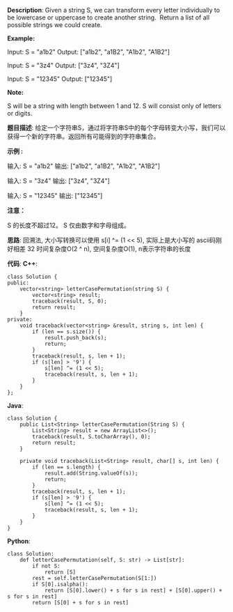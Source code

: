 __Description__:
Given a string S, we can transform every letter individually to be lowercase or uppercase to create another string.  Return a list of all possible strings we could create.

__Example:__

Input: S = "a1b2"
Output: ["a1b2", "a1B2", "A1b2", "A1B2"]

Input: S = "3z4"
Output: ["3z4", "3Z4"]

Input: S = "12345"
Output: ["12345"]

__Note:__

S will be a string with length between 1 and 12.
S will consist only of letters or digits.

__题目描述__:
给定一个字符串S，通过将字符串S中的每个字母转变大小写，我们可以获得一个新的字符串。返回所有可能得到的字符串集合。

__示例 :__

输入: S = "a1b2"
输出: ["a1b2", "a1B2", "A1b2", "A1B2"]

输入: S = "3z4"
输出: ["3z4", "3Z4"]

输入: S = "12345"
输出: ["12345"]

__注意：__

S 的长度不超过12。
S 仅由数字和字母组成。

__思路__:
回溯法, 大小写转换可以使用 s[i] ^= (1 << 5), 实际上是大小写的 ascii码刚好相差 32
时间复杂度O(2 ^ n), 空间复杂度O(1), n表示字符串的长度

__代码__:
__C++__:
```
class Solution {
public:
    vector<string> letterCasePermutation(string S) {
        vector<string> result;
        traceback(result, S, 0);
        return result;
    }
private:
    void traceback(vector<string> &result, string s, int len) {
        if (len == s.size()) {
            result.push_back(s);
            return;
        }
        traceback(result, s, len + 1);
        if (s[len] > '9') {
            s[len] ^= (1 << 5);
            traceback(result, s, len + 1);
        }
    }
};
```

__Java__:
```
class Solution {
    public List<String> letterCasePermutation(String S) {
        List<String> result = new ArrayList<>();
        traceback(result, S.toCharArray(), 0);
        return result;
    }
    
    private void traceback(List<String> result, char[] s, int len) {
        if (len == s.length) {
            result.add(String.valueOf(s));
            return;
        }
        traceback(result, s, len + 1);
        if (s[len] > '9') {
            s[len] ^= (1 << 5);
            traceback(result, s, len + 1);
        }
    }
}
```

__Python__:
```
class Solution:
    def letterCasePermutation(self, S: str) -> List[str]:
        if not S:
            return [S]
        rest = self.letterCasePermutation(S[1:])
        if S[0].isalpha():
            return [S[0].lower() + s for s in rest] + [S[0].upper() + s for s in rest]
        return [S[0] + s for s in rest]
```
